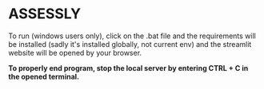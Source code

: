 # ASSESSLY
 
To run (windows users only), click on the .bat file and the requirements will be installed (sadly it's installed globally, not current env) and the streamlit website will be opened by your browser.

**To properly end program, stop the local server by entering CTRL + C in the opened terminal.**
